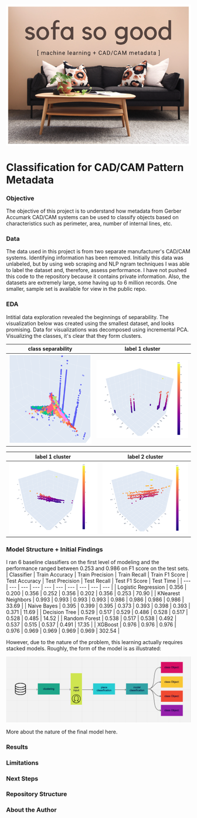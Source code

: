 ![title_image](./images/ssg.png)

# Classification for CAD/CAM Pattern Metadata

### Objective
The objective of this project is to understand how metadata from Gerber Accumark CAD/CAM systems can be used to classify objects based on characteristics such as perimeter, area, number of internal lines, etc. 

### Data
The data used in this project is from two separate manufacturer's CAD/CAM systems. Identifying information has been removed. Initially this data was unlabeled, but by using web scraping and NLP ngram techniques I was able to label the dataset and, therefore, assess performance. I have not pushed this code to the repository because it contains private information. Also, the datasets are extremely large, some having up to 6 million records. One smaller, sample set is available for view in the public repo.

### EDA

Intitial data exploration revealed the beginnings of separability. The visualization below was created using the smallest dataset, and looks promising. Data for visualizations was decomposed using incremental PCA. Visualizing the classes, it's clear that they form clusters.

| class separability | label 1 cluster |
| ------------- | ------------- |
| ![all labels](./images/separability.png)   | ![welt](./images/welt.png)   |

| label 1 cluster  | label 2 cluster |
| ------------- | ------------- |
| ![cu](./images/cu.png)   | ![deck](./images/deck.png)   |


### Model Structure + Initial Findings
I ran 6 baseline classifiers on the first level of modeling and the performance ranged between 0.253 and 0.986 on F1 score on the test sets.
| Classifier | Train Accuracy | Train Precision | Train Recall | Train F1 Score | Test Accuracy | Test Precision | Test Recall | Test F1 Score | Test Time |
| --- | --- | --- | --- | --- | --- | --- | --- | --- | --- |
| Logistic Regression | 0.356 | 0.200 | 0.356 | 0.252 | 0.356 | 0.202 | 0.356 | 0.253 | 70.90 |
| KNearest Neighbors | 0.993 | 0.993 | 0.993 | 0.993 | 0.986 | 0.986 | 0.986 | 0.986 | 33.69 |
| Naive Bayes | 0.395 | 0.399 | 0.395 | 0.373 | 0.393 | 0.398 | 0.393 | 0.371 | 11.69 |
| Decision Tree | 0.529 | 0.517 | 0.529 | 0.486 | 0.528 | 0.517 | 0.528 | 0.485 | 14.52 |
| Random Forest | 0.538 | 0.517 | 0.538 | 0.492 | 0.537 | 0.515 | 0.537 | 0.491 | 17.35 |
| XGBoost | 0.976 | 0.976 | 0.976 | 0.976 | 0.969 | 0.969 | 0.969 | 0.969 | 302.54 |

However, due to the nature of the problem, this learning actually requires stacked models. Roughly, the form of the model is as illustrated:

![model structure](./images/structure.png)

More about the nature of the final model here.

### Results

### Limitations

### Next Steps

### Repository Structure

### About the Author
